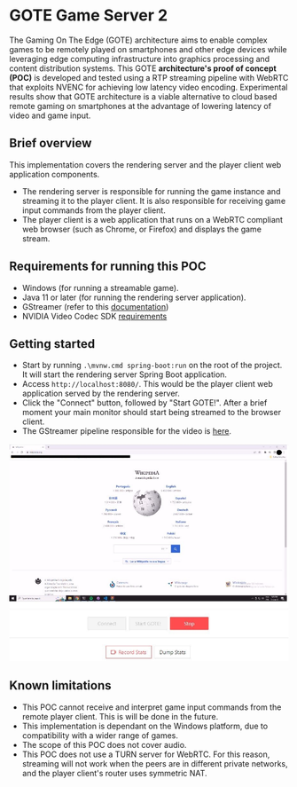 # GOTE Game Server 2

The Gaming On The Edge (GOTE) architecture aims to enable complex games to be remotely played on smartphones and other edge devices while leveraging edge computing infrastructure into graphics processing and content distribution systems. This GOTE **architecture's proof of concept (POC)** is developed and tested using a RTP streaming pipeline with WebRTC that exploits NVENC for achieving low latency video encoding. Experimental results show that GOTE architecture is a viable alternative to cloud based remote gaming on smartphones at the advantage of lowering latency of video and game input.

## Brief overview

This implementation covers the rendering server and the player client web application components.

* The rendering server is responsible for running the game instance and streaming it to the player client. It is also responsible for receiving game input commands from the player client.
* The player client is a web application that runs on a WebRTC compliant web browser (such as Chrome, or Firefox) and displays the game stream.

## Requirements for running this POC

* Windows (for running a streamable game).
* Java 11 or later (for running the rendering server application).
* GStreamer (refer to this [documentation](https://gstreamer.freedesktop.org/documentation/installing/on-windows.html))
* NVIDIA Video Codec SDK [requirements](https://developer.nvidia.com/nvidia-video-codec-sdk/download)

## Getting started

* Start by running `.\mvnw.cmd spring-boot:run` on the root of the project. It will start the rendering server Spring Boot application.
* Access `http://localhost:8080/`. This would be the player client web application served by the rendering server.
* Click the "Connect" button, followed by "Start GOTE!". After a brief moment your main monitor should start being streamed to the browser client.
* The GStreamer pipeline responsible for the video is [here](src/main/java/com/gpr/edgegameserver/streaming/GStreamerVideoService.java).

![image info](./readme-assets/Streaming-example.JPG)

## Known limitations

* This POC cannot receive and interpret game input commands from the remote player client. This is will be done in the future.
* This implementation is dependant on the Windows platform, due to compatibility with a wider range of games.
* The scope of this POC does not cover audio.
* This POC does not use a TURN server for WebRTC. For this reason, streaming will not work when the peers are in different private networks, and the player client's router uses symmetric NAT.
